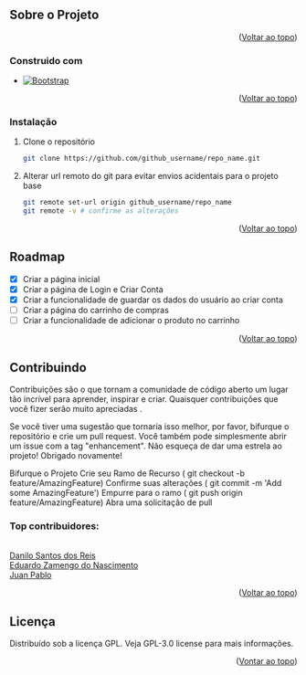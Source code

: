 <a id="readme-top"></a>




<!-- PROJECT SHIELDS -->



<!-- ABOUT THE PROJECT -->
## Sobre o Projeto

<!--colocar imagem do site -->


<p align="right">(<a href="#readme-top">Voltar ao topo</a>)</p>



### Construido com

* [![Bootstrap][Bootstrap.com]][Bootstrap-url]

<p align="right">(<a href="#readme-top">Voltar ao topo</a>)</p>



<!-- GETTING STARTED -->

### Instalação

1. Clone o repositório
   ```sh
   git clone https://github.com/github_username/repo_name.git
   ```

5. Alterar url remoto do git para evitar envios acidentais para o projeto base
   ```sh
   git remote set-url origin github_username/repo_name
   git remote -v # confirme as alterações
   ```

<p align="right">(<a href="#readme-top">Voltar ao topo</a>)</p>


<!-- ROADMAP -->
## Roadmap

- [x] Criar a página inicial
- [x] Criar a página de Login e Criar Conta
- [x] Criar a funcionalidade de guardar os dados do usuário ao criar conta
- [ ] Criar a página do carrinho de compras
- [ ] Criar a funcionalidade de adicionar o produto no carrinho

<p align="right">(<a href="#readme-top">Voltar ao topo</a>)</p>

<!-- CONTRIBUTING -->
## Contribuindo

Contribuições são o que tornam a comunidade de código aberto um lugar tão incrível para aprender, inspirar e criar. Quaisquer contribuições que você fizer serão muito apreciadas .

Se você tiver uma sugestão que tornaria isso melhor, por favor, bifurque o repositório e crie um pull request. Você também pode simplesmente abrir um issue com a tag "enhancement". Não esqueça de dar uma estrela ao projeto! Obrigado novamente!

Bifurque o Projeto
Crie seu Ramo de Recurso ( git checkout -b feature/AmazingFeature)
Confirme suas alterações ( git commit -m 'Add some AmazingFeature')
Empurre para o ramo ( git push origin feature/AmazingFeature)
Abra uma solicitação de pull

### Top contribuidores:

<br>
<a href="https://github.com/Danilo-Fatec-DSM">
  Danilo Santos dos Reis
</a>
<br>
<a href="https://github.com/Zamengoo">
  Eduardo Zamengo do Nascimento
</a>
<br>
<a href="https://github.com/juanpablo174">
  Juan Pablo
</a>

<p align="right">(<a href="#readme-top">Voltar ao topo</a>)</p>



<!-- LICENSE -->
## Licença

Distribuído sob a licença GPL. Veja GPL-3.0 license para mais informações.

<p align="right">(<a href="#readme-top">Vontar ao topo</a>)</p>


[Bootstrap.com]: https://img.shields.io/badge/Bootstrap-563D7C?style=for-the-badge&logo=bootstrap&logoColor=white
[Bootstrap-url]: https://getbootstrap.com
